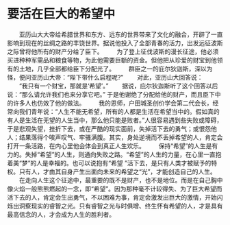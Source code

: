 # 要活在巨大的希望中
　　亚历山大大帝给希腊世界和东方、远东的世界带来了文化的融合，开辟了一直影响到现在的丝绸之路的丰饶世界。据说他投入了全部青春的活力，出发远征波斯之际曾将他所有的财产分给了臣下。 
　　为了登上征伐波斯的漫长征途，他必须买进种种军需品和粮食等物，为此他需要巨额的资金。但他把从珍爱的财宝到他领有的土地，几乎全部都给臣下分配光了。 
　　群臣之一的庇尔狄迦斯，深以为怪，便问亚历山大帝：“陛下带什么启程呢?” 
　　对此，亚历山大回答说： 
　　“我只有一个财宝，那就是‘希望’。” 
　　据说，庇尔狄迦斯听了这个回答以后说：“那么请允许我们也来分享它吧。” 于是他谢绝了分配给他的财产，而且臣下中的许多人也仿效了他的做法。 
　　我的恩师，户田城圣创价学会第二代会长，经常向我们青年说：“人生不能无希望，所有的人都是生活在希望当中的。假如真的有人是生活在无望的人生当中，那么他只能是败者。”人很容易遇到些失败或障碍，于是悲观失望，挫折下去，或在严酷的现实面前，失掉活下去的勇气；或恨怨他人；结果落得个唉声叹气、牢骚满腹。其实，身处逆境而不丢掉希望的人，肯定会打开一条活路，在内心里他会体会到真正人生欢乐。 
　　保持“希望”的人生是有力的。失掉“希望”的人生，则通向失败之路。“希望”的人生的力量，在心里一直抱着美“梦”的人是幸福的。也可以说抱有“希望 ”活下去，是只有人类才被赋予的特权。只有人，才由其自身产生出面向未来的希望之“光”，才能创造自己的人生。 
　　在走向人生这个征途中，最重要的既不是财产，也不是地位。而是在自己胸中像火焰一般熊熊燃起的一念，即“希望”。因为那种毫不计较得失、为了巨大希望而活下去的人，肯定会生出勇气，不以困难为事，肯定会激发出巨大的激情，开始闪烁出洞察现实的睿智之光。只有睿智之光与时俱增、终生怀有希望的人，才是具有最高信念的人，才会成为人生的胜利者。
 